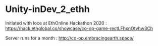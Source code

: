 # Unity-inDev_2_ethh 
Initiated with loce at EthOnline Hackathon 2020 : https://hack.ethglobal.co/showcase/co-op-game-rectLFhxnOtvhw3Ch

Server runs for a month :  http://co-op.embracingearth.space/

